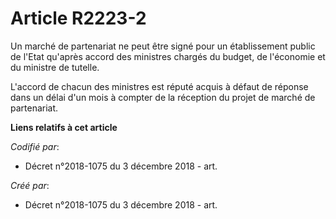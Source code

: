 # Article R2223-2

Un marché de partenariat ne peut être signé pour un établissement public de l'Etat qu'après accord des ministres chargés du
budget, de l'économie et du ministre de tutelle.

L'accord de chacun des ministres est réputé acquis à défaut de réponse dans un délai d'un mois à compter de la réception du
projet de marché de partenariat.

**Liens relatifs à cet article**

_Codifié par_:

  - Décret n°2018-1075 du 3 décembre 2018 - art.

_Créé par_:

  - Décret n°2018-1075 du 3 décembre 2018 - art.
